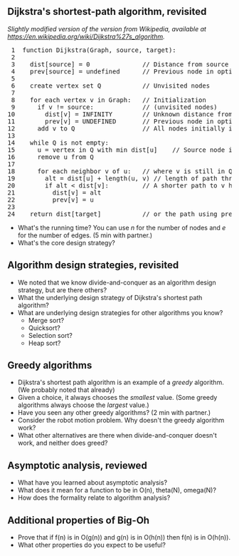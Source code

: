 Dijkstra's shortest-path algorithm, revisited
---------------------------------------------

*Slightly modified version of the version from Wikipedia, available at 
<https://en.wikipedia.org/wiki/Dijkstra%27s_algorithm>.*

<pre>
 1  function Dijkstra(Graph, source, target):
 2
 3    dist[source] = 0              // Distance from source to source
 4    prev[source] = undefined      // Previous node in optimal path initialization
 5
 6    create vertex set Q           // Unvisited nodes
 7
 8    for each vertex v in Graph:   // Initialization
 9      if v != source:             // (unvisited nodes)
10        dist[v] = INFINITY        // Unknown distance from source to v
11        prev[v] = UNDEFINED       // Previous node in optimal path from source
12      add v to Q                  // All nodes initially in Q (unvisited nodes)
13      
14    while Q is not empty:
15      u = vertex in Q with min dist[u]    // Source node in the first case
16      remove u from Q 
17          
18      for each neighbor v of u:   // where v is still in Q.
19        alt = dist[u] + length(u, v) // length of path through u
20        if alt < dist[v]:         // A shorter path to v has been found
21          dist[v] = alt 
22          prev[v] = u 
23
24    return dist[target]           // or the path using prev
</pre>

* What's the running time?  You can use _n_ for the number of nodes and
  _e_ for the number of edges.  (5 min with partner.)
* What's the core design strategy?

Algorithm design strategies, revisited
--------------------------------------

* We noted that we know divide-and-conquer as an algorithm design strategy,
  but are there others?
* What the underlying design strategy of Dijkstra's shortest path
  algorithm?
* What are underlying design strategies for other algorithms you know?
    * Merge sort?
    * Quicksort?
    * Selection sort?
    * Heap sort?

Greedy algorithms
-----------------

* Dijkstra's shortest path algorithm is an example of a *greedy* algorithm.
  (We probably noted that already)
* Given a choice, it always chooses the *smallest* value.  (Some greedy 
  algorithms always choose the *largest* value.)
* Have you seen any other greedy algorithms?  (2 min with partner.)
* Consider the robot motion problem.  Why doesn't the greedy algorithm
  work?
* What other alternatives are there when divide-and-conquer doesn't work,
  and neither does greed?

Asymptotic analysis, reviewed
-----------------------------

* What have you learned about asymptotic analysis?
* What does it mean for a function to be in O(n), theta(N), omega(N)?
* How does the formality relate to algorithm analysis?

Additional properties of Big-Oh
-------------------------------

* Prove that if f(n) is in O(g(n)) and g(n) is in O(h(n)) then
  f(n) is in O(h(n)).
* What other properties do you expect to be useful?
